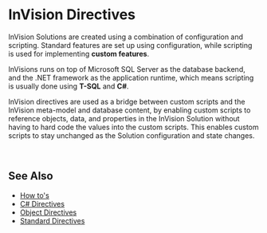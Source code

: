 # InVision Directives

InVision Solutions are created using a combination of configuration and scripting. Standard features are set up using configuration, while scripting is used for implementing **custom features**.

InVisions runs on top of Microsoft SQL Server as the database backend, and the .NET framework as the application runtime, which means scripting is usually done using **T-SQL** and **C#**.

InVision directives are used as a bridge between custom scripts and the InVision meta-model and database content, by enabling custom scripts to reference objects, data, and properties in the InVision Solution without having to hard code the values into the custom scripts. This enables custom scripts to stay unchanged as the Solution configuration and state changes.

<br/>

## See Also

- [How to's](directives/howto.md)
- [C# Directives](directives/csharpdirectives.md)
- [Object Directives](directives/object.md)
- [Standard Directives](directives/standarddirectives.md)

<br/>
